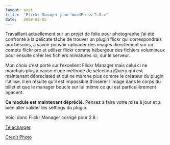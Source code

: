```yaml
---
layout:	post
title:	"Flickr Manager pour WordPress 2.8.x"
date:	2009-08-03
---
```


  Travaillant actuellement sur un projet de folio pour photographe j’ai été confronté à la délicate tâche de trouver un plugin flickr qui correspondrais aux besoins, à savoir pouvoir uploader des images directement sur un compte flickr pro et utiliser flickr comme hébergeur des fichiers volumineux pour ensuite créer les fichiers miniatures ici, sur le serveur.

Mon choix c’est porté sur l’excellent Flickr Manager mais celui ci ne marchais plus à cause d’une méthode de sélection jQuery qui est maintenant dépreciated et qui ne marche plus comme le créateur du plugin l’utilise. Il en résulte qu’il est impossible d’insérer l’image dans le corps du billet et que le manager boucle sur lui même ce qui est particulièrement agacent.

**Ce module est maintenant déprécié.**
Pensez à faire votre mise à jour et à bien aller valider les settings du plugin.

Voici donc Flickr Manager corrigé pour 2.8 :

<a href="http://thibaultmilan.com/wp-content/uploads/2009/08/wordpress-flickr-manager.zip" title="télécharger wordpress flickr manager" class="cta button--fill"> Télécharger</a>

[Credit Photo](http://www.flickr.com/photos/luvi/2336546045/ "Flickr RoMarathon 2008 de luvi, sur Flickr")

